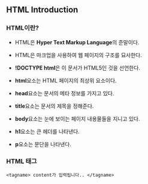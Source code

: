 ## HTML Introduction

### HTML이란?

- HTML은 **Hyper Text Markup Language**의 준말이다.
- HTML은 마크업을 사용하여 웹 페이지의 구조를 묘사한다.

- **!DOCTYPE html**은 이 문서가 HTML5인 것을 선언한다.
- **html**요소는 HTML 페이지의 최상위 요소이다.
- **head**요소는 문서의 메타 정보를 가지고 있다.
- **title**요소는 문서의 제목을 정해준다.
- **body**요소는 눈에 보이는 페이지 내용물들을 지니고 있다.
- **h1**요소는 큰 헤더를 나타낸다.
- **p**요소는 문단을 나타낸다.

### HTML 태그

    <tagname> content가 입력됩니다.. </tagname>
